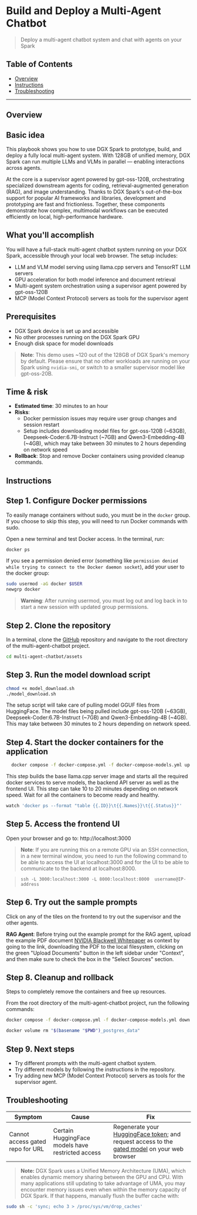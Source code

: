 # Build and Deploy a Multi-Agent Chatbot

> Deploy a multi-agent chatbot system and chat with agents on your Spark

## Table of Contents

- [Overview](#overview)
- [Instructions](#instructions)
- [Troubleshooting](#troubleshooting)

---

## Overview

## Basic idea

This playbook shows you how to use DGX Spark to prototype, build, and deploy a fully local multi-agent system. 
With 128GB of unified memory, DGX Spark can run multiple LLMs and VLMs in parallel — enabling interactions across agents.

At the core is a supervisor agent powered by gpt-oss-120B, orchestrating specialized downstream agents for coding, retrieval-augmented generation (RAG), and image understanding. 
Thanks to DGX Spark's out-of-the-box support for popular AI frameworks and libraries, development and prototyping are fast and frictionless. 
Together, these components demonstrate how complex, multimodal workflows can be executed efficiently on local, high-performance hardware.

## What you'll accomplish

You will have a full-stack multi-agent chatbot system running on your DGX Spark, accessible through
your local web browser. 
The setup includes:
- LLM and VLM model serving using llama.cpp servers and TensorRT LLM servers
- GPU acceleration for both model inference and document retrieval
- Multi-agent system orchestration using a supervisor agent powered by gpt-oss-120B
- MCP (Model Context Protocol) servers as tools for the supervisor agent

## Prerequisites

-  DGX Spark device is set up and accessible
-  No other processes running on the DGX Spark GPU
-  Enough disk space for model downloads

> **Note**: This demo uses ~120 out of the 128GB of DGX Spark's memory by default. 
> Please ensure that no other workloads are running on your Spark using `nvidia-smi`, or switch to a smaller supervisor model like gpt-oss-20B.


## Time & risk

* **Estimated time**: 30 minutes to an hour
* **Risks**:
  * Docker permission issues may require user group changes and session restart
  * Setup includes downloading model files for gpt-oss-120B (~63GB), Deepseek-Coder:6.7B-Instruct (~7GB) and Qwen3-Embedding-4B (~4GB), which may take between 30 minutes to 2 hours depending on network speed
* **Rollback**: Stop and remove Docker containers using provided cleanup commands.

## Instructions

## Step 1. Configure Docker permissions

To easily manage containers without sudo, you must be in the `docker` group. If you choose to skip this step, you will need to run Docker commands with sudo.

Open a new terminal and test Docker access. In the terminal, run:

```bash
docker ps
```

If you see a permission denied error (something like `permission denied while trying to connect to the Docker daemon socket`), add your user to the docker group:

```bash
sudo usermod -aG docker $USER
newgrp docker
```

> **Warning**: After running usermod, you must log out and log back in to start a new
> session with updated group permissions.

## Step 2. Clone the repository

In a terminal, clone the [GitHub](https://gitlab.com/nvidia/dgx-spark/temp-external-playbook-assets/dgx-spark-playbook-assets/-/blob/main) repository and navigate to the root directory of the multi-agent-chatbot project.

```bash
cd multi-agent-chatbot/assets
```

## Step 3. Run the model download script

```bash
chmod +x model_download.sh
./model_download.sh
```

The setup script will take care of pulling model GGUF files from HuggingFace. 
The model files being pulled include gpt-oss-120B (~63GB), Deepseek-Coder:6.7B-Instruct (~7GB) and Qwen3-Embedding-4B (~4GB). 
This may take between 30 minutes to 2 hours depending on network speed.


## Step 4. Start the docker containers for the application

```bash
  docker compose -f docker-compose.yml -f docker-compose-models.yml up -d --build
```
This step builds the base llama.cpp server image and starts all the required docker services to serve models, the backend API server as well as the frontend UI. 
This step can take 10 to 20 minutes depending on network speed.
Wait for all the containers to become ready and healthy.

```bash
watch 'docker ps --format "table {{.ID}}\t{{.Names}}\t{{.Status}}"'
```

## Step 5. Access the frontend UI

Open your browser and go to: http://localhost:3000

> **Note**: If you are running this on a remote GPU via an SSH connection, in a new terminal window, you need to run the following command to be able to access the UI at localhost:3000 and for the UI to be able to communicate to the backend at localhost:8000.

>```ssh -L 3000:localhost:3000 -L 8000:localhost:8000  username@IP-address```

## Step 6. Try out the sample prompts

Click on any of the tiles on the frontend to try out the supervisor and the other agents.

**RAG Agent**:
Before trying out the example prompt for the RAG agent, upload the example PDF document [NVIDIA Blackwell Whitepaper](https://images.nvidia.com/aem-dam/Solutions/geforce/blackwell/nvidia-rtx-blackwell-gpu-architecture.pdf) 
as context by going to the link, downloading the PDF to the local filesystem, clicking on the green "Upload Documents" button in the left sidebar under "Context", and then make sure to check the box in the "Select Sources" section.

## Step 8. Cleanup and rollback

Steps to completely remove the containers and free up resources.

From the root directory of the multi-agent-chatbot project, run the following commands:

```bash
docker compose -f docker-compose.yml -f docker-compose-models.yml down

docker volume rm "$(basename "$PWD")_postgres_data"
```

## Step 9. Next steps

- Try different prompts with the multi-agent chatbot system.
- Try different models by following the instructions in the repository.
- Try adding new MCP (Model Context Protocol) servers as tools for the supervisor agent.

## Troubleshooting

| Symptom | Cause | Fix |
|---------|--------|-----|
| Cannot access gated repo for URL | Certain HuggingFace models have restricted access | Regenerate your [HuggingFace token](https://huggingface.co/docs/hub/en/security-tokens); and request access to the [gated model](https://huggingface.co/docs/hub/en/models-gated#customize-requested-information) on your web browser |

> **Note:** DGX Spark uses a Unified Memory Architecture (UMA), which enables dynamic memory sharing between the GPU and CPU. 
> With many applications still updating to take advantage of UMA, you may encounter memory issues even when within 
> the memory capacity of DGX Spark. If that happens, manually flush the buffer cache with:
```bash
sudo sh -c 'sync; echo 3 > /proc/sys/vm/drop_caches'
```
